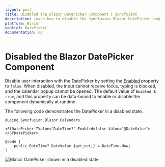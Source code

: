 ```yaml
---
layout: post
title: Disabled the Blazor DatePicker Component | Syncfusion
description: Learn how to disable the Syncfusion Blazor DatePicker component using the Enabled property to prevent user input and opening the popup.
platform: Blazor
control: DatePicker
documentation: ug
---
```


# Disabled the Blazor DatePicker Component

Disable user interaction with the DatePicker by setting the [Enabled](https://help.syncfusion.com/cr/blazor/Syncfusion.Blazor.Calendars.SfDatePicker-1.html#Syncfusion_Blazor_Calendars_SfDatePicker_1_Enabled) property to `false`. When disabled, the input cannot receive focus, typing is blocked, and the calendar popup cannot be opened. The default value of `Enabled` is `true`, and this property can be data-bound to enable or disable the component dynamically at runtime.

The following code demonstrates the DatePicker in a disabled state.

```cshtml
@using Syncfusion.Blazor.Calendars

<SfDatePicker TValue="DateTime?" Enabled=false Value="@DateValue"></SfDatePicker>

@code {
    public DateTime? DateValue {get;set;} = DateTime.Now;
}
```

![Blazor DatePicker shown in a disabled state](../images/blazor-datepicker-disable-state.png)